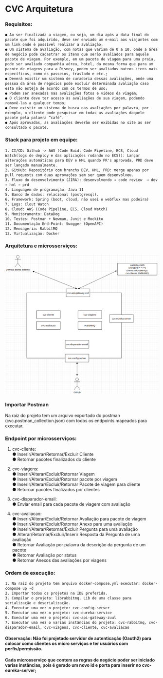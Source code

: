 # CVC Arquitetura

### Requisitos: 
	● Ao ser finalizada a viagem, ou seja, um dia após a data final do pacote que foi adquirido, deve ser enviado um e-mail aos viajantes com um link onde é possível realizar a avaliação;
	● Um sistema de avaliação, com notas que variam de 0 a 10, onde a área de negócio pode cadastrar os itens que serão avaliados para aquele pacote de viagem. Por exemplo, em um pacote de viagem para uma praia, pode ser avaliado companhia aérea, hotel, da mesma forma que para um pacote de viagens para a Disney, podem ser avaliados outros itens mais específicos, como os passeios, traslado e etc.;
	● Deverá existir um sistema de curadoria dessas avaliações, onde uma pessoa da área de negócios pode excluir determinada avaliação caso esta não esteja de acordo com os termos de uso;
	● Podem ser anexadas nas avaliações fotos e vídeos da viagem;
	● O cliente deve ter acesso às avaliações de sua viagem, podendo removê-las a qualquer tempo;
	● Deve existir um sistema de busca nas avaliações por palavra, por exemplo, o cliente pode pesquisar em todas as avaliações daquele pacote pela palavra “café”.
	● Após aprovadas, as avaliações deverão ser exibidas no site ao ser consultado o pacote.
  
  
  ### Stack para projeto em equipe:

	1. CI/CD: Github -> AWS (Code Buid, Code Pipeline, ECS, Cloud Watch(logs de deploy e das aplicações rodando no ECS)): Lançar alterações automáticas para DEV e HML quando PR's aprovada. PRD deve ser lançado manualmente.
	2. GitHub: Repositório com branchs DEV, HML, PRD: merge apenas por pull requests com duas aprovações sem ser quem desenvolveu.
	3. Fluxo do desenvolvimento (JIRA): desenvolvendo → code review  → dev → hml → prd
	4. Linguagem de programação: Java 11
	5. Banco de dados: relacional (postgresql).
	6. Framework: Spring (boot, cloud, não usei o webflux mas podeira)
	7. Logs: Clout Watch
	8. Cloud: AWS (Code Pipeline, ECS, Cloud Watch)
	9. Monitoramento: DataDog
	10. Testes: Postman + Newman, Junit e Mockito 
	11. Documentação End-Point: Swagger (OpenAPI)
	12. Mensageria: RabbitMQ
	13. Virtualização: Docker

### Arquitetura e microsserviços:  
![Alt text](cvc-microserviços.png?raw=true "Arquitetura")

### Importar Postman  
Na raiz do projeto tem um arquivo exportado do postman (cvc.postman_collection.json) com todos os endpoints mapeados para executar.

### Endpoint por microsserviços:
1. cvc-cliente:  
    	● Inserir/Alterar/Retornar/Excluir Cliente  
    	● Retornar pacotes finalizados do cliente  

2. cvc-viagens:  
    	● Inserir/Alterar/Excluir/Retornar Viagem  
    	● Inserir/Alterar/Excluir/Retornar pacote por viagem  
    	● Inserir/Alterar/Excluir/Retornar Pacote de viagem para cliente      
    	● Retornar pacotes finalizados por clientes   
      
3. cvc-disparador-email:  
    	● Enviar email para cada pacote de viagem com avaliação

4. cvc-avaliacao:  
    	● Inserir/Alterar/Excluir/Retornar Avaliação para pacote de viagem  
    	● Inserir/Alterar/Excluir/Retornar Anexo para uma avaliação  
    	● Inserir/Alterar/Retornar/Excluir Pergunta para uma avaliação  
    	● Alterar/Retornar/Excluir/Inserir Resposta da Pergunta de uma avaliação  
    	● Retornar Avaliação por palavra da descrição da pergunta de um pacote  
    	● Retornar Avaliação por status  
    	● Retornar Anexos das avaliações por viagens  
      
### Ordem de execução: 
	1. Na raiz do projeto tem arquivo docker-compose.yml executar: docker-compose up -d
	2. Importar todos os projetos na IDE preferida.
	3. Compilar o projeto: librabbitmq. Lib de uma classe para serialização e deserialização.
	4. Executar uma vez o projeto: cvc-config-server
	5. Executar uma vez o projeto: cvc-eureka-service
	6. Executar uma vez o projeto: cvc-api-gateway-zuul
	7. Executar uma vez o varias instâncias do projeto: cvc-rabbitmq, cvc-disparador-email, cvc-viagens, cvc-cliente, cvc-avaliacao
 
  
  #### Observação: Não foi projetado servidor de autenticação (Oauth2) para colocar como clientes os micro serviços e ter usuários com perfis/permissão. 
  #### Cada microsserviço que contem as regras de negócio poder ser iniciado varias instâncias, pois é gerado um novo id e porta para inserir no cvc-eureka-server;
  
